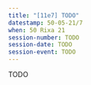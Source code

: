 ```yaml
---
title: "[11e7] TODO"
datestamp: 50-05-21/7
when: 50 Rixa 21
session-number: TODO
session-date: TODO
session-event: TODO
---
```

TODO
